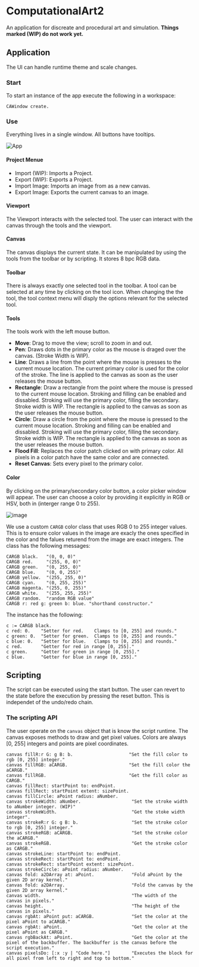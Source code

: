 # ComputationalArt2
An application for discreate and procedural art and simulation. **Things marked (WIP) do not work yet.**

## Application
The UI can handle runtime theme and scale changes.

### Start
To start an instance of the app execute the following in a workspace:
```smalltalk
CAWindow create.
```

### Use
Everything lives in a single window. All buttons have tooltips.

![App](https://github.com/hpi-swa-teaching/ComputationalArt2/assets/114243111/0958d454-bf8d-494d-ad82-42f8154cdee0)

#### Project Menue
+ Import (WIP): Imports a Project.
+ Export (WIP): Exports a Project.
+ Import Image: Imports an image from as a new canvas.
+ Export Image: Exports the current canvas to an image.

#### Viewport
The Viewport interacts with the selected tool. The user can interact with the canvas through the tools and the viewport.

#### Canvas
The canvas displays the current state. It can be manipulated by using the tools from the toolbar or by scripting. It stores 8 bpc RGB data.

#### Toolbar
There is always exactly one selected tool in the toolbar. A tool can be selected at any time by clicking on the tool icon. When changing the the tool, the tool context menu will disply the options relevant for the selected tool.

#### Tools
The tools work with the left mouse button.
+ **Move**: Drag to move the view; scroll to zoom in and out.
+ **Pen**: Draws dots in the primary color as the mouse is draged over the canvas. (Stroke Width is WIP).
+ **Line**: Draws a line from the point where the mouse is presses to the current mouse location. The current primary color is used for the color of the stroke. The line is applied to the canvas as soon as the user releases the mouse button.
+ **Rectangle**: Draw a rectangle from the point where the mouse is pressed to the current mouse location. Stroking and filling can be enabled and dissabled. Stroking will use the primary color, filling the secondary. Stroke width is WIP. The rectangle is applied to the canvas as soon as the user releases the mouse button.
+ **Circle**: Draw a circle from the point where the mouse is pressed to the current mouse location. Stroking and filling can be enabled and dissabled. Stroking will use the primary color, filling the secondary. Stroke width is WIP. The rectangle is applied to the canvas as soon as the user releases the mouse button.
+ **Flood Fill**: Replaces the color patch clicked on with primary color. All pixels in a color patch have the same color and are connected.
+ **Reset Canvas**: Sets every pixel to the primary color.

#### Color
By clicking on the primary/secondary color button, a color picker window will appear. The user can choose a color by providing it explicitly in RGB or HSV, both in (interger range 0 to 255).

![image](https://github.com/hpi-swa-teaching/ComputationalArt2/assets/114243111/efb3da62-d838-47e1-aa89-d672d8c8b6a8)

We use a custom `CARGB` color class that uses RGB 0 to 255 integer values. This is to ensure color values in the image are exacly the ones specified in the color and the falues returend from the image are exact integers. The class has the following messages:
```smalltalk
CARGB black.   "(0, 0, 0)"
CARGB red.     "(255, 0, 0)"
CARGB green.   "(0, 255, 0)"
CARGB blue.    "(0, 0, 255)"
CARGB yellow.  "(255, 255, 0)"
CARGB cyan.    "(0, 255, 255)"
CARGB magenta. "(255, 0, 255)"
CARGB white.   "(255, 255, 255)"
CARGB random.  "random RGB value"
CARGB r: red g: green b: blue. "shorthand constructor."
```
The instance has the following:
```smalltalk
c := CARGB black.
c red: 0.    "Setter for red.    Clamps to [0, 255] and rounds."
c green: 0.  "Setter for green.  Clamps to [0, 255] and rounds."
c blue: 0.   "Setter for blue.   Clamps to [0, 255] and rounds."
c red.       "Getter for red in range [0, 255]."
c green.     "Getter for green in range [0, 255]."
c blue.      "Getter for blue in range [0, 255]."
```
## Scripting
The script can be executed using the start button. The user can revert to the state before the execution by pressing the reset button. This is independet of the undo/redo chain.
### The scripting API
The user operate on the `canvas` object that is know the script runtime. The canvas exposes methods to draw and get pixel values. Colors are always [0, 255] integers and points are pixel coordinates.
```smalltalk
canvas fillR:r G: g B: b.                     "Set the fill color to rgb [0, 255] integer."
canvas fillRGB: aCARGB.                       "Set the fill color the aCARGB."
canvas fillRGB.                               "Get the fill color as CARGB."
canvas fillRect: startPoint to: endPoint.
canvas fillRect: startPoint extent: sizePoint.
canvas fillCircle: aPoint radius: aNumber.
canvas strokeWidth: aNumber.                   "Set the stroke width to aNumber integer. (WIP)"
canvas strokeWidth.                            "Get the stoke width integer".
canvas strokeR:r G: g B: b.                    "Set the stroke color to rgb [0, 255] integer."
canvas strokeRGB: aCARGB.                      "Set the stroke color the aCARGB."
canvas strokeRGB.                              "Get the stroke color as CARGB."
canvas strokeLine: startPoint to: endPoint.
canvas strokeRect: startPoint to: endPoint.
canvas strokeRect: startPoint extent: sizePoint.
canvas strokeCircle: aPoint radius: aNumber.
canvas fold: a2DArray at: aPoint.              "Fold aPoint by the given 2D array kernel."
canvas fold: a2DArray.                         "Fold the canvas by the given 2D array kernel."
canvas width.                                  "The width of the canvas in pixels."
canvas height.                                 "The height of the canvas in pixels."
canvas rgbAt: aPoint put: aCARGB.              "Set the color at the pixel aPoint to aCARGB."
canvas rgbAt: aPoint.                          "Get the color at the pixel aPoint as CARGB."
canvas rgbBackAt: aPoint.                      "Get the color at the pixel of the backbuffer. The backbuffer is the canvas before the script execution."
canvas pixelsDo: [:x :y | "Code here."]        "Executes the block for all pixel from left to right and top to bottom."
```

